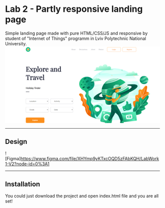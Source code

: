 # Lab 2 - Partly responsive landing page
Simple landing page made with pure HTML/CSS/JS and responsive by student of "Internet of Things" programm in Lviv Polytechnic National University.
![Landing screenshot](https://github.com/Wordllban/iotweb/blob/lab-1/readme-images/landing-screenshot.png)

---

## Design
![Figma]https://www.figma.com/file/XHYmp9yKTxcOQD5zFAbKQH/LabWork1-V2?node-id=0%3A1

---

## Installation
You could just download the project and open index.html file and you are all set!

